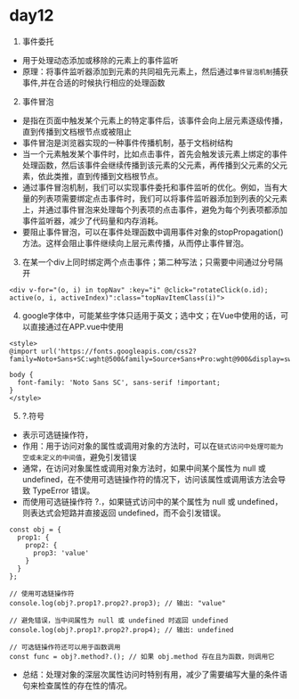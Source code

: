 # day12
1. 事件委托
- 用于处理动态添加或移除的元素上的事件监听
- 原理：将事件监听器添加到元素的共同祖先元素上，然后通过`事件冒泡机制`捕获事件,并在合适的时候执行相应的处理函数

2. 事件冒泡
- 是指在页面中触发某个元素上的特定事件后，该事件会向上层元素逐级传播，直到传播到文档根节点或被阻止
- 事件冒泡是浏览器实现的一种事件传播机制，基于文档树结构
- 当一个元素触发某个事件时，比如点击事件，首先会触发该元素上绑定的事件处理函数，然后该事件会继续传播到该元素的父元素，再传播到父元素的父元素，依此类推，直到传播到文档根节点。
- 通过事件冒泡机制，我们可以实现事件委托和事件监听的优化。例如，当有大量的列表项需要绑定点击事件时，我们可以将事件监听器添加到列表的父元素上，并通过事件冒泡来处理每个列表项的点击事件，避免为每个列表项都添加事件监听器，减少了代码量和内存消耗。
- 要阻止事件冒泡，可以在事件处理函数中调用事件对象的stopPropagation() 方法。这样会阻止事件继续向上层元素传播，从而停止事件冒泡。

3. 在某一个div上同时绑定两个点击事件；第二种写法；只需要中间通过分号隔开
```
<div v-for="(o, i) in topNav" :key="i" @click="rotateClick(o.id); active(o, i, activeIndex)":class="topNavItemClass(i)">
```
4. google字体中，可能某些字体只适用于英文；选中文；在Vue中使用的话，可以直接通过在APP.vue中使用
```
<style>
@import url('https://fonts.googleapis.com/css2?family=Noto+Sans+SC:wght@500&family=Source+Sans+Pro:wght@900&display=swap');

body {
  font-family: 'Noto Sans SC', sans-serif !important;
}
</style>
```
5. ?.符号
- 表示可选链操作符，
- 作用：用于访问对象的属性或调用对象的方法时，可以在`链式访问中处理可能为空或未定义的中间值`，避免引发错误
- 通常，在访问对象属性或调用对象方法时，如果中间某个属性为 null 或 undefined，在不使用可选链操作符的情况下，访问该属性或调用该方法会导致 TypeError 错误。
- 而使用可选链操作符 ?.，如果链式访问中的某个属性为 null 或 undefined，则表达式会短路并直接返回 undefined，而不会引发错误。
```
const obj = {
  prop1: {
    prop2: {
      prop3: 'value'
    }
  }
};

// 使用可选链操作符
console.log(obj?.prop1?.prop2?.prop3); // 输出: "value"

// 避免错误，当中间属性为 null 或 undefined 时返回 undefined
console.log(obj?.prop1?.prop2?.prop4); // 输出: undefined

// 可选链操作符还可以用于函数调用
const func = obj?.method?.(); // 如果 obj.method 存在且为函数，则调用它
```
- 总结：处理对象的深层次属性访问时特别有用，减少了需要编写大量的条件语句来检查属性的存在性的情况。
